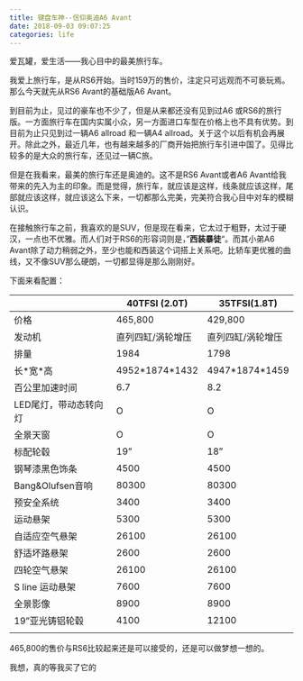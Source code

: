 ```yaml
---
title: 键盘车神--信仰奥迪A6 Avant
date: 2018-09-03 09:07:25
categories: life
---
```


爱瓦罐，爱生活——我心目中的最美旅行车。

<!--more-->

我爱上旅行车，是从RS6开始。当时159万的售价，注定只可远观而不可亵玩焉。那么今天就先从RS6 Avant的基础版A6 Avant。

到目前为止，见过的豪车也不少了，但是从来都还没有见到过A6 或RS6的旅行版。一方面旅行车在国内实属小众，另一方面进口车型在价格上也不具有优势。到目前为止只见到过一辆A6 allroad 和一辆A4 allroad。关于这个以后有机会再展开。除此之外，最近几年，也有越来越多的厂商开始把旅行车引进中国了。见得比较多的是大众的旅行车，还见过一辆C旅。

但是在我看来，最美的旅行车还是奥迪的。这不是RS6 Avant或者A6 Avant给我带来的先入为主的印象。而是觉得，旅行车，就应该是这样，线条就应该这样，尾部就应该这样，就应该这么下来，一切都那么完美，完美符合我心目中对车的模糊认识。

在接触旅行车之前，我喜欢的是SUV，但是现在看来，它太过于粗野，太过于硬汉，一点也不优雅。而人们对于RS6的形容词则是，”**西装暴徒**“。而其小弟A6 Avant除了动力稍弱之外，至少也能和西装这个词搭上关系吧。比轿车更优雅的曲线，又不像SUV那么硬朗，一切都显得是那么刚刚好。

下面来看配置：


|                       | 40TFSI (2.0T)     | 35TFSI(1.8T)      |
| --------------------- | ----------------- | ----------------- |
| 价格                  | 465,800           | 429,800           |
| 发动机                | 直列四缸/涡轮增压 | 直列四缸/涡轮增压 |
| 排量                  | 1984              | 1798              |
| 长\*宽\*高            | 4952\*1874\*1432  | 4947\*1874\*1459  |
| 百公里加速时间        | 6.7               | 8.2               |
| LED尾灯，带动态转向灯 | O                 | O                 |
| 全景天窗              | O                 | O                 |
| 标配轮毂              | 19”               | 18”               |
| 钢琴漆黑色饰条        | 4500              | 4500              |
| Bang&Olufsen音响      | 80300             | 80300             |
| 预安全系统            | 3400              | 3400              |
| 运动悬架              | 5300              | 5300              |
| 自适应空气悬架        | 26100             | 26100             |
| 舒适坏路悬架          | 2600              | 2600              |
| 四轮空气悬架          | 26100             | 26100             |
| S line 运动悬架       | 7600              | 7600              |
| 全景影像              | 8900              | 8900              |
| 19”亚光铸铝轮毂       | 4100              | 12100             |
|                       |                   |                   |

465,800的售价与RS6比较起来还是可以接受的，还是可以做梦想一想的。



我想，真的等我买了它的